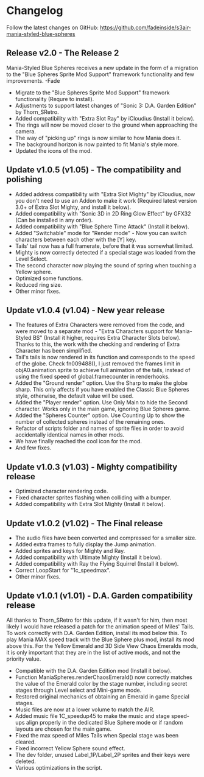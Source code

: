 # Changelog

Follow the latest changes on GitHub: https://github.com/fadeinside/s3air-mania-styled-blue-spheres

## Release v2.0 - The Release 2

Mania-Styled Blue Spheres receives a new update in the form of a migration to the "Blue Spheres Sprite Mod Support" framework functionality and few improvements. -Fade

* Migrate to the "Blue Spheres Sprite Mod Support" framework functionality (Requre to install).
* Adjustments to support latest changes of "Sonic 3: D.A. Garden Edition" by Thorn_SRetro.
* Added compatibility with "Extra Slot Ray" by iCloudius (Install it below).
* The rings will now be moved closer to the ground when approaching the camera.
* The way of "picking up" rings is now similar to how Mania does it.
* The background horizon is now painted to fit Mania's style more.
* Updated the icons of the mod.

## Update v1.0.5 (v1.05) - The compatibility and polishing

* Added address compatibility with "Extra Slot Mighty" by iCloudius, now you don't need to use an Addon to make it work (Required latest version 3.0+ of Extra Slot Mighty, and install it below).
* Added compatibility with "Sonic 3D in 2D Ring Glow Effect" by GFX32 (Can be installed in any order).
* Added compatibility with "Blue Sphere Time Attack" (Install it below).
* Added "Switchable" mode for "Render mode" - Now you can switch characters between each other with the [Y] key.
* Tails' tail now has a full framerate, before that it was somewhat limited.
* Mighty is now correctly detected if a special stage was loaded from the Level Select.
* The second character now playing the sound of spring when touching a Yellow sphere.
* Optimized some functions.
* Reduced ring size.
* Other minor fixes.

## Update v1.0.4 (v1.04) - New year release

* The features of Extra Characters were removed from the code, and were moved to a separate mod - "Extra Characters support for Mania-Styled BS" (Install it higher, requires Extra Character Slots below). Thanks to this, the work with the checking and rendering of Extra Character has been simplified.
* Tail's tails is now rendered in its function and corresponds to the speed of the globe. Check fn009488(), I just removed the frames limit in objA0.animation.sprite to achieve full animation of the tails, instead of using the fixed speed of global.framecounter in renderhooks.
* Added the "Ground render" option. Use the Sharp to make the globe sharp. This only affects if you have enabled the Classic Blue Spheres style, otherwise, the default value will be used.
* Added the "Player render" option. Use Only Main to hide the Second character. Works only in the main game, ignoring Blue Spheres game.
* Added the "Spheres Counter" option. Use Counting Up to show the number of collected spheres instead of the remaining ones.
* Refactor of scripts folder and names of sprite files in order to avoid accidentally identical names in other mods.
* We have finally reached the cool icon for the mod.
* And few fixes.

## Update v1.0.3 (v1.03) - Mighty compatibility release

* Optimized character rendering code.
* Fixed character sprites flashing when colliding with a bumper.
* Added compatibility with Extra Slot Mighty (Install it below).

## Update v1.0.2 (v1.02) - The Final release

* The audio files have been converted and compressed for a smaller size.
* Added extra frames to fully display the Jump animation.
* Added sprites and keys for Mighty and Ray.
* Added compatibility with Ultimate Mighty (Install it below).
* Added compatibility with Ray the Flying Squirrel (Install it below).
* Correct LoopStart for "1c_speedmax".
* Other minor fixes.

## Update v1.0.1 (v1.01) - D.A. Garden compatibility release

All thanks to Thorn_SRetro for this update, if it wasn't for him, then most likely I would have released a patch for the animation speed of Miles' Tails. To work correctly with D.A. Garden Edition, install its mod below this. To play Mania MAX speed track with the Blue Sphere plus mod, install its mod above this. For the Yellow Emerald and 3D Side View Chaos Emeralds mods, it is only important that they are in the list of active mods, and not the priority value.

* Compatible with the D.A. Garden Edition mod (Install it below).
* Function ManiaSpheres.renderChaosEmerald() now correctly matches the value of the Emerald color by the stage number, including secret stages through Level select and Mini-game mode.
* Restored original mechanics of obtaining an Emerald in game Special stages.
* Music files are now at a lower volume to match the AIR.
* Added music file 1C_speedup45 to make the music and stage speed-ups align properly in the dedicated Blue Sphere mode or if random layouts are chosen for the main game.
* Fixed the max speed of Miles Tails when Special stage was been cleared.
* Fixed incorrect Yellow Sphere sound effect.
* The dev folder, unused Label_1P/Label_2P sprites and their keys were deleted.
* Various optimizations in the script.